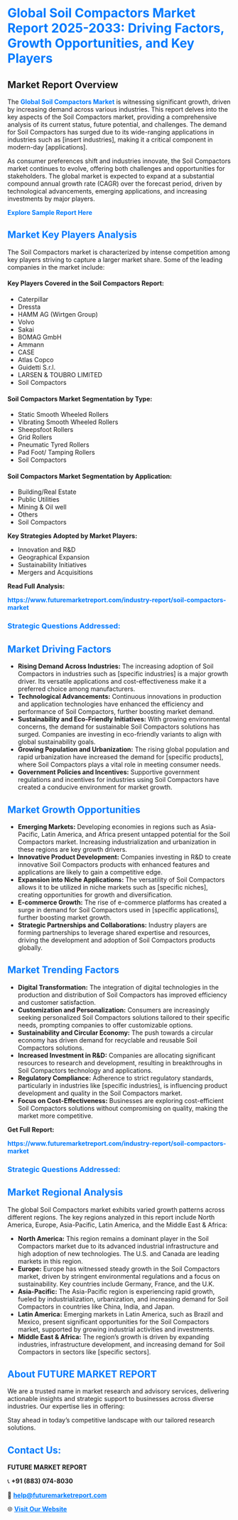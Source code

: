 <h1 style="color: #007BFF;">Global Soil Compactors Market Report 2025-2033: Driving Factors, Growth Opportunities, and Key Players</h1>

<section id="overview">
<h2>Market Report Overview</h2>
<p>The <a href="https://www.futuremarketreport.com/industry-report/soil-compactors-market" style="color: #007BFF; text-decoration: none;"><strong>Global Soil Compactors Market</strong></a> is witnessing significant growth, driven by increasing demand across various industries. This report delves into the key aspects of the Soil Compactors market, providing a comprehensive analysis of its current status, future potential, and challenges. The demand for Soil Compactors has surged due to its wide-ranging applications in industries such as [insert industries], making it a critical component in modern-day [applications].</p>
<p>As consumer preferences shift and industries innovate, the Soil Compactors market continues to evolve, offering both challenges and opportunities for stakeholders. The global market is expected to expand at a substantial compound annual growth rate (CAGR) over the forecast period, driven by technological advancements, emerging applications, and increasing investments by major players.</p>
</section>

<section id="overview">
<p><a href="https://www.futuremarketreport.com/request-sample/reportId=98735" style="color: #007BFF; text-decoration: none;"><strong>Explore Sample Report Here</strong></a></p>
</section>

<section id="key-players">
<h2 style="color: #007BFF;">Market Key Players Analysis</h2>
<p>The Soil Compactors market is characterized by intense competition among key players striving to capture a larger market share. Some of the leading companies in the market include:</p>
<h4>Key Players Covered in the Soil Compactors Report:</h4>
<ul><li>Caterpillar</li><li>Dressta</li><li>HAMM AG (Wirtgen Group)</li><li>Volvo</li><li>Sakai</li><li>BOMAG GmbH</li><li>Ammann</li><li>CASE</li><li>Atlas Copco</li><li>Guidetti S.r.l.</li><li>LARSEN &amp; TOUBRO LIMITED</li><li>Soil Compactors</li></ul>
<h4>Soil Compactors Market Segmentation by Type:</h4>
<ul><li>Static Smooth Wheeled Rollers</li><li>Vibrating Smooth Wheeled Rollers</li><li>Sheepsfoot Rollers</li><li>Grid Rollers</li><li>Pneumatic Tyred Rollers</li><li>Pad Foot/ Tamping Rollers</li><li>Soil Compactors</li></ul>

<h4>Soil Compactors Market Segmentation by Application:</h4>
<ul><li>Building/Real Estate</li><li>Public Utilities</li><li>Mining &amp; Oil well</li><li>Others</li><li>Soil Compactors</li></ul>
<p><strong>Key Strategies Adopted by Market Players:</strong></p>
<ul>
<li>Innovation and R&D</li>
<li>Geographical Expansion</li>
<li>Sustainability Initiatives</li>
<li>Mergers and Acquisitions</li>
</ul>
</section>

<section>
<p><strong>Read Full Analysis: </strong></p><a href="https://www.futuremarketreport.com/industry-report/soil-compactors-market" style="color: #007BFF; text-decoration: none;"><strong>https://www.futuremarketreport.com/industry-report/soil-compactors-market</strong></a>
<h3 style="color: #007BFF;">Strategic Questions Addressed:</h3>
</section>

<section id="driving-factors">
<h2 style="color: #007BFF;">Market Driving Factors</h2>
<ul>
<li><strong>Rising Demand Across Industries:</strong> The increasing adoption of Soil Compactors in industries such as [specific industries] is a major growth driver. Its versatile applications and cost-effectiveness make it a preferred choice among manufacturers.</li>
<li><strong>Technological Advancements:</strong> Continuous innovations in production and application technologies have enhanced the efficiency and performance of Soil Compactors, further boosting market demand.</li>
<li><strong>Sustainability and Eco-Friendly Initiatives:</strong> With growing environmental concerns, the demand for sustainable Soil Compactors solutions has surged. Companies are investing in eco-friendly variants to align with global sustainability goals.</li>
<li><strong>Growing Population and Urbanization:</strong> The rising global population and rapid urbanization have increased the demand for [specific products], where Soil Compactors plays a vital role in meeting consumer needs.</li>
<li><strong>Government Policies and Incentives:</strong> Supportive government regulations and incentives for industries using Soil Compactors have created a conducive environment for market growth.</li>
</ul>
</section>

<section id="growth-opportunities">
<h2 style="color: #007BFF;">Market Growth Opportunities</h2>
<ul>
<li><strong>Emerging Markets:</strong> Developing economies in regions such as Asia-Pacific, Latin America, and Africa present untapped potential for the Soil Compactors market. Increasing industrialization and urbanization in these regions are key growth drivers.</li>
<li><strong>Innovative Product Development:</strong> Companies investing in R&D to create innovative Soil Compactors products with enhanced features and applications are likely to gain a competitive edge.</li>
<li><strong>Expansion into Niche Applications:</strong> The versatility of Soil Compactors allows it to be utilized in niche markets such as [specific niches], creating opportunities for growth and diversification.</li>
<li><strong>E-commerce Growth:</strong> The rise of e-commerce platforms has created a surge in demand for Soil Compactors used in [specific applications], further boosting market growth.</li>
<li><strong>Strategic Partnerships and Collaborations:</strong> Industry players are forming partnerships to leverage shared expertise and resources, driving the development and adoption of Soil Compactors products globally.</li>
</ul>
</section>

<section id="trending-factors">
<h2 style="color: #007BFF;">Market Trending Factors</h2>
<ul>
<li><strong>Digital Transformation:</strong> The integration of digital technologies in the production and distribution of Soil Compactors has improved efficiency and customer satisfaction.</li>
<li><strong>Customization and Personalization:</strong> Consumers are increasingly seeking personalized Soil Compactors solutions tailored to their specific needs, prompting companies to offer customizable options.</li>
<li><strong>Sustainability and Circular Economy:</strong> The push towards a circular economy has driven demand for recyclable and reusable Soil Compactors solutions.</li>
<li><strong>Increased Investment in R&D:</strong> Companies are allocating significant resources to research and development, resulting in breakthroughs in Soil Compactors technology and applications.</li>
<li><strong>Regulatory Compliance:</strong> Adherence to strict regulatory standards, particularly in industries like [specific industries], is influencing product development and quality in the Soil Compactors market.</li>
<li><strong>Focus on Cost-Effectiveness:</strong> Businesses are exploring cost-efficient Soil Compactors solutions without compromising on quality, making the market more competitive.</li>
</ul>
</section>

<section>
<p><strong>Get Full Report: </strong></p><a href="https://www.futuremarketreport.com/industry-report/soil-compactors-market" style="color: #007BFF; text-decoration: none;"><strong>https://www.futuremarketreport.com/industry-report/soil-compactors-market</strong></a>
<h3 style="color: #007BFF;">Strategic Questions Addressed:</h3>
</section>


<section id="regional-analysis">
<h2 style="color: #007BFF;">Market Regional Analysis</h2>
<p>The global Soil Compactors market exhibits varied growth patterns across different regions. The key regions analyzed in this report include North America, Europe, Asia-Pacific, Latin America, and the Middle East & Africa:</p>
<ul>
<li><strong>North America:</strong> This region remains a dominant player in the Soil Compactors market due to its advanced industrial infrastructure and high adoption of new technologies. The U.S. and Canada are leading markets in this region.</li>
<li><strong>Europe:</strong> Europe has witnessed steady growth in the Soil Compactors market, driven by stringent environmental regulations and a focus on sustainability. Key countries include Germany, France, and the U.K.</li>
<li><strong>Asia-Pacific:</strong> The Asia-Pacific region is experiencing rapid growth, fueled by industrialization, urbanization, and increasing demand for Soil Compactors in countries like China, India, and Japan.</li>
<li><strong>Latin America:</strong> Emerging markets in Latin America, such as Brazil and Mexico, present significant opportunities for the Soil Compactors market, supported by growing industrial activities and investments.</li>
<li><strong>Middle East & Africa:</strong> The region’s growth is driven by expanding industries, infrastructure development, and increasing demand for Soil Compactors in sectors like [specific sectors].</li>
</ul>
</section>

<footer>
<h2 style="color: #007BFF;">About FUTURE MARKET REPORT</h2>
<p>We are a trusted name in market research and advisory services, delivering actionable insights and strategic support to businesses across diverse industries. Our expertise lies in offering:</p>

<p>Stay ahead in today’s competitive landscape with our tailored research solutions.</p>

<h2 style="color: #007BFF;">Contact Us:</h2>
<p><strong>FUTURE MARKET REPORT</strong></p>
<p>📞 <strong>+91 (883) 074-8030</strong></p>
<p>📧 <strong><a href="mailto:help@futuremarketreport.com" style="color: #007BFF;">help@futuremarketreport.com</a></strong></p>
<p>🌐 <strong><a href="https://www.futuremarketreport.com/" style="color: #007BFF;">Visit Our Website</a></strong></p>
</footer>